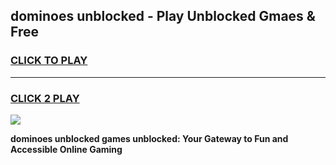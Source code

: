 
## dominoes unblocked - Play Unblocked Gmaes & Free
<h3>
<a href="https://news.freeplayer.one?title=dominoes_unblocked&ref=23F">CLICK TO PLAY</a></h3>
<hr>

<h3>
<a href="https://news.freeplayer.one?title=dominoes_unblocked&ref=23F">CLICK 2 PLAY</a>
  
</h3>

<a href="https://news.freeplayer.one?title=dominoes_unblocked&ref=23F/"><img src="https://clearcache.store/games.png"></a>


**dominoes unblocked games unblocked: Your Gateway to Fun and Accessible Online Gaming**
